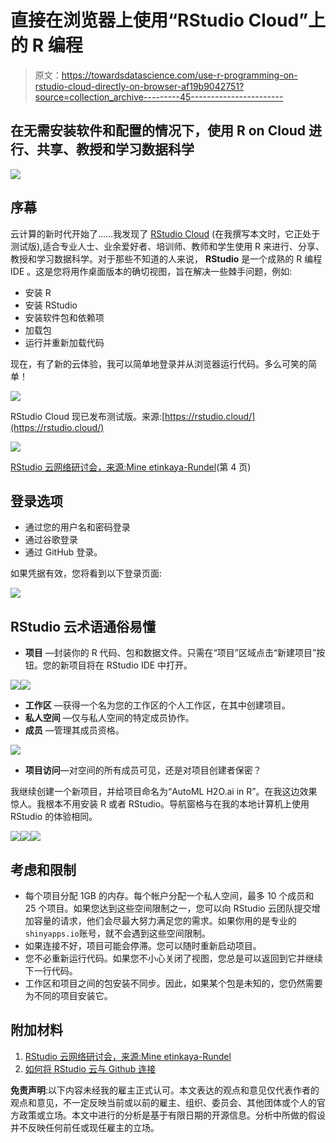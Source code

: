 # 直接在浏览器上使用“RStudio Cloud”上的 R 编程

> 原文：<https://towardsdatascience.com/use-r-programming-on-rstudio-cloud-directly-on-browser-af19b9042751?source=collection_archive---------45----------------------->

## 在无需安装软件和配置的情况下，使用 R on Cloud 进行、共享、教授和学习数据科学

![](img/2bffabea90cde8e823b599e57b3a3663.png)

## 序幕

云计算的新时代开始了……我发现了 [RStudio Cloud](https://rstudio.cloud/) (在我撰写本文时，它正处于测试版),适合专业人士、业余爱好者、培训师、教师和学生使用 R 来进行、分享、教授和学习数据科学。对于那些不知道的人来说， **RStudio** 是一个成熟的 R 编程 IDE 。这是您将用作桌面版本的确切视图，旨在解决一些棘手问题，例如:

*   安装 R
*   安装 RStudio
*   安装软件包和依赖项
*   加载包
*   运行并重新加载代码

现在，有了新的云体验，我可以简单地登录并从浏览器运行代码。多么可笑的简单！

![](img/388a191dea3161c34a70a35c6e647942.png)

RStudio Cloud 现已发布测试版。来源:[https://rstudio.cloud/](https://rstudio.cloud/)

![](img/f4425e277238a49d0684f109535e1b1c.png)

[RStudio 云网络研讨会，来源:Mine etinkaya-Rundel](https://mine-cetinkaya-rundel.github.io/rstudio-cloud-webinar/rstudio-cloud.html#4)(第 4 页)

## 登录选项

*   通过您的用户名和密码登录
*   通过谷歌登录
*   通过 GitHub 登录。

如果凭据有效，您将看到以下登录页面:

![](img/cccaa42e4b6ed594ffbc7fdb22d03271.png)

## RStudio 云术语通俗易懂

*   **项目** —封装你的 R 代码、包和数据文件。只需在“项目”区域点击“新建项目”按钮。您的新项目将在 RStudio IDE 中打开。

![](img/895391776336e44b4322570a9cd8b988.png)![](img/a331162efc96c3d4d531a0e256f8d8ba.png)

*   **工作区** —获得一个名为您的工作区的个人工作区，在其中创建项目。
*   **私人空间** —仅与私人空间的特定成员协作。
*   **成员** —管理其成员资格。

![](img/3e9cd3c266ca4e7e652f6295c1a97b35.png)

*   **项目访问**—对空间的所有成员可见，还是对项目创建者保密？

我继续创建一个新项目，并给项目命名为“AutoML H2O.ai in R”。在我这边效果惊人。我根本不用安装 R 或者 RStudio。导航窗格与在我的本地计算机上使用 RStudio 的体验相同。

![](img/9b83e532936072b59ebc2af8c819850e.png)![](img/d203400814279c25ebbfb64691a76591.png)![](img/69546285a2d38c901815229146d761a4.png)

## 考虑和限制

*   每个项目分配 1GB 的内存。每个帐户分配一个私人空间，最多 10 个成员和 25 个项目。如果您达到这些空间限制之一，您可以向 RStudio 云团队提交增加容量的请求，他们会尽最大努力满足您的需求。如果你用的是专业的`shinyapps.io`账号，就不会遇到这些空间限制。
*   如果连接不好，项目可能会停滞。您可以随时重新启动项目。
*   您不必重新运行代码。如果您不小心关闭了视图，您总是可以返回到它并继续下一行代码。
*   工作区和项目之间的包安装不同步。因此，如果某个包是未知的，您仍然需要为不同的项目安装它。

## 附加材料

1.  [RStudio 云网络研讨会，来源:Mine etinkaya-Rundel](https://mine-cetinkaya-rundel.github.io/rstudio-cloud-webinar/rstudio-cloud.html#4)
2.  [如何将 RStudio 云与 Github 连接](https://bren.zendesk.com/hc/en-us/articles/360015826731-How-to-connect-RStudio-Cloud-with-Github)

**免责声明**:以下内容未经我的雇主正式认可。本文表达的观点和意见仅代表作者的观点和意见，不一定反映当前或以前的雇主、组织、委员会、其他团体或个人的官方政策或立场。本文中进行的分析是基于有限日期的开源信息。分析中所做的假设并不反映任何前任或现任雇主的立场。